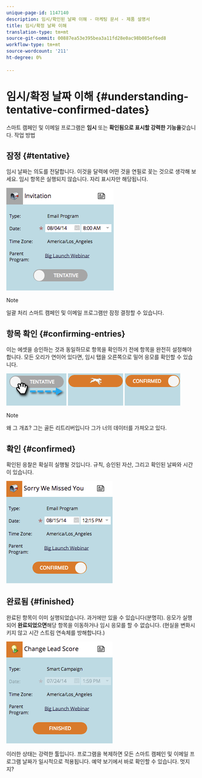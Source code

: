 ```yaml
---
unique-page-id: 1147140
description: 임시/확인된 날짜 이해 - 마케팅 문서 - 제품 설명서
title: 임시/확정 날짜 이해
translation-type: tm+mt
source-git-commit: 00887ea53e395bea3a11fd28e0ac98b085ef6ed8
workflow-type: tm+mt
source-wordcount: '211'
ht-degree: 0%

---
```



# 임시/확정 날짜 이해 {#understanding-tentative-confirmed-dates}

스마트 캠페인 및 이메일 프로그램은 **임시** 또는 **확인됨으로 표시할 강력한 기능을**&#x200B;갖습니다. 작업 방법

## 잠정 {#tentative}

임시 날짜는 의도를 전달합니다. 이것을 달력에 어떤 것을 연필로 꽂는 것으로 생각해 보세요. 임시 항목은 실행되지 않습니다. 자리 표시자만 해당됩니다.

![](assets/image2014-9-23-15-3a22-3a23.png)

>[!NOTE]
>
>일괄 처리 스마트 캠페인 및 이메일 프로그램만 잠정 결정할 수 있습니다.

## 항목 확인 {#confirming-entries}

이는 에셋을 승인하는 것과 동일하므로 항목을 확인하기 전에 항목을 완전히 설정해야 합니다. 모든 오리가 연이어 있다면, 임시 탭을 오른쪽으로 밀어 응모를 확인할 수 있습니다.

![](assets/image2014-9-23-15-3a23-3a2.png)  ![](assets/image2014-9-23-15-3a23-3a8.png) ![](assets/image2014-9-23-15-3a23-3a12.png)

>[!NOTE]
>
>왜 그 개죠? 그는 골든 리트리버입니다 그가 너의 데이터를 가져오고 있다.

## 확인 {#confirmed}

확인된 응찰은 확실히 실행될 것입니다. 규칙, 승인된 자산, 그리고 확인된 날짜와 시간이 있습니다.

![](assets/image2014-9-23-15-3a23-3a30.png)

## 완료됨  {#finished}

완료된 항목이 이미 실행되었습니다. 과거에만 있을 수 있습니다(분명히). 응모가 실행되어 **완료되었으면**&#x200B;해당 항목을 이동하거나 임시 응모를 할 수 없습니다. (현실을 변화시키지 않고 시간 스트림 연속체를 방해합니다.)

![](assets/image2014-9-23-15-3a25-3a53.png)

이러한 상태는 강력한 툴입니다. 프로그램을 복제하면 모든 스마트 캠페인 및 이메일 프로그램 날짜가 일시적으로 적용됩니다. 예약 보기에서 바로 확인할 수 있습니다. 멋지지?
